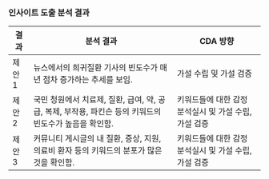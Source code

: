 ### 인사이트 도출 분석 결과

|결과|분석 결과|CDA 방향|
|--|--|--|
|제안 1|뉴스에서의 희귀질환 기사의 빈도수가 매년 점차 증가하는 추세를 보임.|가설 수립 및 가설 검증|
|제안 2|국민 청원에서 치료제, 질환, 급여, 약, 공급, 복제, 부작용, 파킨슨 등의 키워드의 빈도수가 높음을 확인함.|키워드들에 대한 감정 분석실시 및 가설 수립,가설 검증|
|제안 3|커뮤니티 게시글의 내 질환, 증상, 지원, 의료비 환자 등의 키워드의 분포가 많은 것을 확인함.|키워드들에 대한 감정 분석실시 및 가설 수립, 가설 검증|